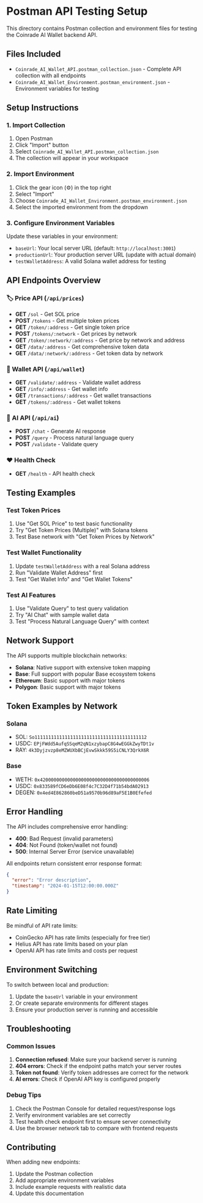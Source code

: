 # Postman API Testing Setup

This directory contains Postman collection and environment files for testing the Coinrade AI Wallet backend API.

## Files Included

- `Coinrade_AI_Wallet_API.postman_collection.json` - Complete API collection with all endpoints
- `Coinrade_AI_Wallet_Environment.postman_environment.json` - Environment variables for testing

## Setup Instructions

### 1. Import Collection
1. Open Postman
2. Click "Import" button
3. Select `Coinrade_AI_Wallet_API.postman_collection.json`
4. The collection will appear in your workspace

### 2. Import Environment
1. Click the gear icon (⚙️) in the top right
2. Select "Import" 
3. Choose `Coinrade_AI_Wallet_Environment.postman_environment.json`
4. Select the imported environment from the dropdown

### 3. Configure Environment Variables
Update these variables in your environment:
- `baseUrl`: Your local server URL (default: `http://localhost:3001`)
- `productionUrl`: Your production server URL (update with actual domain)
- `testWalletAddress`: A valid Solana wallet address for testing

## API Endpoints Overview

### 🏷️ Price API (`/api/prices`)
- **GET** `/sol` - Get SOL price
- **POST** `/tokens` - Get multiple token prices
- **GET** `/token/:address` - Get single token price
- **POST** `/tokens/:network` - Get prices by network
- **GET** `/token/:network/:address` - Get price by network and address
- **GET** `/data/:address` - Get comprehensive token data
- **GET** `/data/:network/:address` - Get token data by network

### 💼 Wallet API (`/api/wallet`)
- **GET** `/validate/:address` - Validate wallet address
- **GET** `/info/:address` - Get wallet info
- **GET** `/transactions/:address` - Get wallet transactions
- **GET** `/tokens/:address` - Get wallet tokens

### 🤖 AI API (`/api/ai`)
- **POST** `/chat` - Generate AI response
- **POST** `/query` - Process natural language query
- **POST** `/validate` - Validate query

### ❤️ Health Check
- **GET** `/health` - API health check

## Testing Examples

### Test Token Prices
1. Use "Get SOL Price" to test basic functionality
2. Try "Get Token Prices (Multiple)" with Solana tokens
3. Test Base network with "Get Token Prices by Network"

### Test Wallet Functionality
1. Update `testWalletAddress` with a real Solana address
2. Run "Validate Wallet Address" first
3. Test "Get Wallet Info" and "Get Wallet Tokens"

### Test AI Features
1. Use "Validate Query" to test query validation
2. Try "AI Chat" with sample wallet data
3. Test "Process Natural Language Query" with context

## Network Support

The API supports multiple blockchain networks:
- **Solana**: Native support with extensive token mapping
- **Base**: Full support with popular Base ecosystem tokens
- **Ethereum**: Basic support with major tokens
- **Polygon**: Basic support with major tokens

## Token Examples by Network

### Solana
- SOL: `So11111111111111111111111111111111111111112`
- USDC: `EPjFWdd5AufqSSqeM2qN1xzybapC8G4wEGGkZwyTDt1v`
- RAY: `4k3Dyjzvzp8eMZWUXbBCjEvwSkkk59S5iCNLY3QrkX6R`

### Base
- WETH: `0x4200000000000000000000000000000000000006`
- USDC: `0x833589fCD6eDb6E08f4c7C32D4f71b54bdA02913`
- DEGEN: `0x4ed4E862860beD51a9570b96d89aF5E1B0Efefed`

## Error Handling

The API includes comprehensive error handling:
- **400**: Bad Request (invalid parameters)
- **404**: Not Found (token/wallet not found)
- **500**: Internal Server Error (service unavailable)

All endpoints return consistent error response format:
```json
{
  "error": "Error description",
  "timestamp": "2024-01-15T12:00:00.000Z"
}
```

## Rate Limiting

Be mindful of API rate limits:
- CoinGecko API has rate limits (especially for free tier)
- Helius API has rate limits based on your plan
- OpenAI API has rate limits and costs per request

## Environment Switching

To switch between local and production:
1. Update the `baseUrl` variable in your environment
2. Or create separate environments for different stages
3. Ensure your production server is running and accessible

## Troubleshooting

### Common Issues
1. **Connection refused**: Make sure your backend server is running
2. **404 errors**: Check if the endpoint paths match your server routes
3. **Token not found**: Verify token addresses are correct for the network
4. **AI errors**: Check if OpenAI API key is configured properly

### Debug Tips
1. Check the Postman Console for detailed request/response logs
2. Verify environment variables are set correctly
3. Test health check endpoint first to ensure server connectivity
4. Use the browser network tab to compare with frontend requests

## Contributing

When adding new endpoints:
1. Update the Postman collection
2. Add appropriate environment variables
3. Include example requests with realistic data
4. Update this documentation